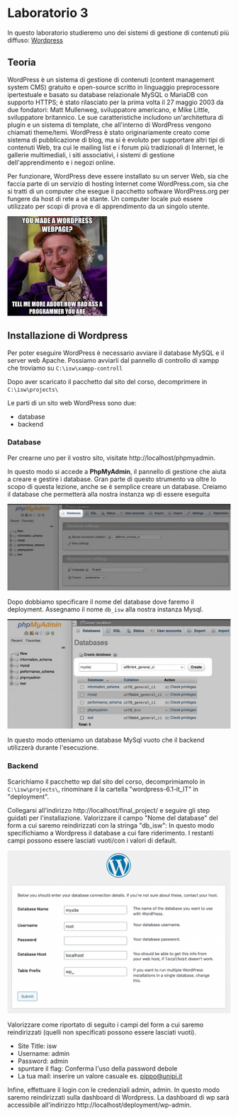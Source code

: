 # Laboratorio 3
In questo laboratorio studieremo uno dei sistemi di gestione di contenuti più diffuso: [Wordpress](https://wordpress.com)

## Teoria
WordPress è un sistema di gestione di contenuti (content management system CMS) gratuito e open-source scritto in linguaggio preprocessore ipertestuale e basato su database relazionale MySQL o MariaDB con supporto HTTPS; è stato rilasciato per la prima volta il 27 maggio 2003 da due fondatori: Matt Mullenweg, sviluppatore americano, e Mike Little, sviluppatore britannico. Le sue caratteristiche includono un'architettura di plugin e un sistema di template, che all'interno di WordPress vengono chiamati theme/temi. WordPress è stato originariamente creato come sistema di pubblicazione di blog, ma si è evoluto per supportare altri tipi di contenuti Web, tra cui le mailing list e i forum più tradizionali di Internet, le gallerie multimediali, i siti associativi, i sistemi di gestione dell'apprendimento e i negozi online. 

Per funzionare, WordPress deve essere installato su un server Web, sia che faccia parte di un servizio di hosting Internet come WordPress.com, sia che si tratti di un computer che esegue il pacchetto software WordPress.org per fungere da host di rete a sé stante. Un computer locale può essere utilizzato per scopi di prova e di apprendimento da un singolo utente.

![drawing](./img/meme_wp.jpg)

## Installazione di Wordpress
Per poter eseguire WordPress è necessario avviare il database MySQL e il server web Apache. Possiamo avviarli dal pannello di controllo di xampp che troviamo su ``C:\isw\xampp-controll``

Dopo aver scaricato il pacchetto dal sito del corso, decomprimere in ``C:\isw\projects\``

Le parti di un sito web WordPress sono due: 
- database
- backend 

### Database

Per crearne uno per il vostro sito, visitate http://localhost/phpmyadmin.

In questo modo si accede a **PhpMyAdmin**, il pannello di gestione che aiuta a creare e gestire i database. Gran parte di questo strumento va oltre lo scopo di questa lezione, anche se è semplice creare un database. Creiamo il database che permetterà alla nostra instanza wp di essere eseguita

![drawing](./img/create_new_db_wp.PNG)

Dopo dobbiamo specificare il nome del database dove faremo il deployment. Assegnamo il nome ``db_isw`` alla nostra instanza Mysql.

![drawing](./img/name_db_wp.PNG)

In questo modo otteniamo un database MySql vuoto che il backend utilizzerà durante l'esecuzione.

### Backend
Scarichiamo il pacchetto wp dal sito del corso, decomprimiamolo in ``C:\isw\projects\``, rinominare il la cartella "wordpress-6.1-it_IT" in "deployment".

Collegarsi all'indirizzo http://localhost/final_project/ e seguire gli step guidati per l'installazione. Valorizzare il campo "Nome del database" del form a cui saremo reindirizzati con la stringa "db_isw": In questo modo specifichiamo a Wordpress il database a cui fare riderimento. I restanti campi possono essere lasciati vuoti/con i valori di default.

![drawing](./img/installation_wp.PNG)

Valorizzare come riportato di seguito i campi del form a cui saremo reindirizzati (quelli non specificati possono essere lasciati vuoti).
* Site Title: isw
* Username: admin
* Password: admin
* spuntare il flag: Conferma l'uso della password debole
* La tua mail: inserire un valore casuale es. pippo@unipi.it

Infine, effettuare il login con le credenziali admin, admin. In questo modo saremo reindirizzati sulla dashboard di Wordpress.
La dashboard di wp sarà accessibile all'indirizzo http://localhost/deployment/wp-admin. 